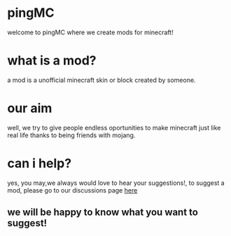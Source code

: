 # pingMC
welcome to pingMC where we create mods for minecraft!
# what is a mod?
a mod is a unofficial minecraft skin or block created by someone.
# our aim
well, we try to give people endless oportunities to make minecraft just like real life thanks to being friends with mojang.
# can i help?
yes, you may,we always would love to hear your suggestions!, to suggest a mod, please go to our discussions page [here](https://github.com/reter695/pingMC/discussions)
## we will be happy to know what you want to suggest!

